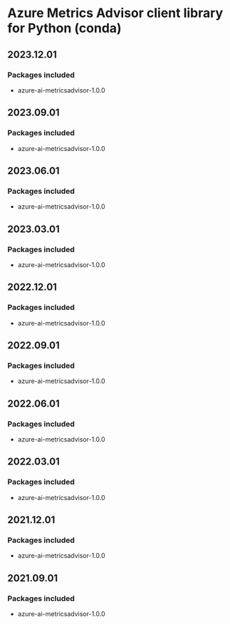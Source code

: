 # Azure Metrics Advisor client library for Python (conda)

## 2023.12.01

### Packages included

- azure-ai-metricsadvisor-1.0.0

## 2023.09.01

### Packages included

- azure-ai-metricsadvisor-1.0.0

## 2023.06.01

### Packages included

- azure-ai-metricsadvisor-1.0.0

## 2023.03.01

### Packages included

- azure-ai-metricsadvisor-1.0.0

## 2022.12.01

### Packages included

- azure-ai-metricsadvisor-1.0.0

## 2022.09.01

### Packages included

- azure-ai-metricsadvisor-1.0.0

## 2022.06.01

### Packages included

- azure-ai-metricsadvisor-1.0.0

## 2022.03.01

### Packages included

- azure-ai-metricsadvisor-1.0.0

## 2021.12.01

### Packages included

- azure-ai-metricsadvisor-1.0.0

## 2021.09.01

### Packages included

- azure-ai-metricsadvisor-1.0.0
